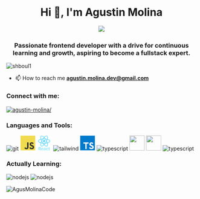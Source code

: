 <h1 align="center">Hi 👋, I'm Agustin Molina</h1>

<p align="center">
  <a href="[https://github.com/DenverCoder1/readme-typing-svg](https://github.com/AgusMolinaCode)"><img src="https://readme-typing-svg.herokuapp.com?lines=A+Passionated+Fronted+Developer;&center=true&width=380&height=45"></a>
</p>

<h3 align="center">Passionate frontend developer with a drive for continuous learning and growth, aspiring to become a fullstack expert.</h3>

<p align="left"> <img src="https://komarev.com/ghpvc/?username=AgusMolinaCode&label=Profile%20views&color=0e75b6&style=flat" alt="shboul1" /> </p>

- 📫 How to reach me **agustin.molina.dev@gmail.com**

<h3 align="left">Connect with me:</h3>
<p align="left">
<a href="https://www.linkedin.com/in/agustin-molina-994635138/" target="blank"><img align="center" src="https://raw.githubusercontent.com/rahuldkjain/github-profile-readme-generator/master/src/images/icons/Social/linked-in-alt.svg" alt="agustin-molina/" height="30" width="40" /></a>
</p>

<h3 align="left">Languages and Tools:</h3>
  <p align="left">
    <img src="https://www.vectorlogo.zone/logos/git-scm/git-scm-icon.svg" alt="git" width="40" height="40"/> 
    <img src="https://raw.githubusercontent.com/devicons/devicon/master/icons/javascript/javascript-original.svg" alt="javascript" width="40" height="40"/> 
    <img src="https://raw.githubusercontent.com/devicons/devicon/master/icons/react/react-original-wordmark.svg" alt="react" width="40" height="40"/> 
    <img src="https://www.vectorlogo.zone/logos/tailwindcss/tailwindcss-icon.svg" alt="tailwind" width="40" height="40"/> 
    <img src="https://raw.githubusercontent.com/devicons/devicon/master/icons/typescript/typescript-original.svg" alt="typescript" width="40" height="40"/> 
    <img src="https://www.drupal.org/files/project-images/nextjs-icon-dark-background.png" alt="typescript" width="40" height="40"/> 
    <img src="https://miro.medium.com/v2/resize:fit:1400/0*DbN1Tyxr_mgea0Bv" width="40" height="40"/>
    <img src="https://www.sarbacane-cdn.com/img/extensions/shopify/icone.svg" width="40" height="40"/> 
    <img src="https://upload.wikimedia.org/wikipedia/commons/thumb/2/29/Postgresql_elephant.svg/1200px-Postgresql_elephant.svg.png" alt="typescript" width="40" height="40"/>
<!--     <img src="https://static-00.iconduck.com/assets.00/node-js-icon-454x512-nztofx17.png" alt="typescript" width="40" height="40"/> -->
  </p>
    
  <h3 align="left">Actually Learning:</h3>
  <p align="left">
    <img src="https://upload.wikimedia.org/wikipedia/commons/thumb/7/7d/Microsoft_.NET_logo.svg/1024px-Microsoft_.NET_logo.svg.png" alt="nodejs" width="40" height="40"/>
    <img src="https://upload.wikimedia.org/wikipedia/commons/thumb/b/bd/Logo_C_sharp.svg/1200px-Logo_C_sharp.svg.png" alt="nodejs" width="40" height="40"/>
    </h4>
    
    

<p><img align="center" src="https://github-readme-stats.vercel.app/api/top-langs?username=AgusMolinaCode&show_icons=true&locale=en&layout=compact" alt="AgusMolinaCode" /></p>
